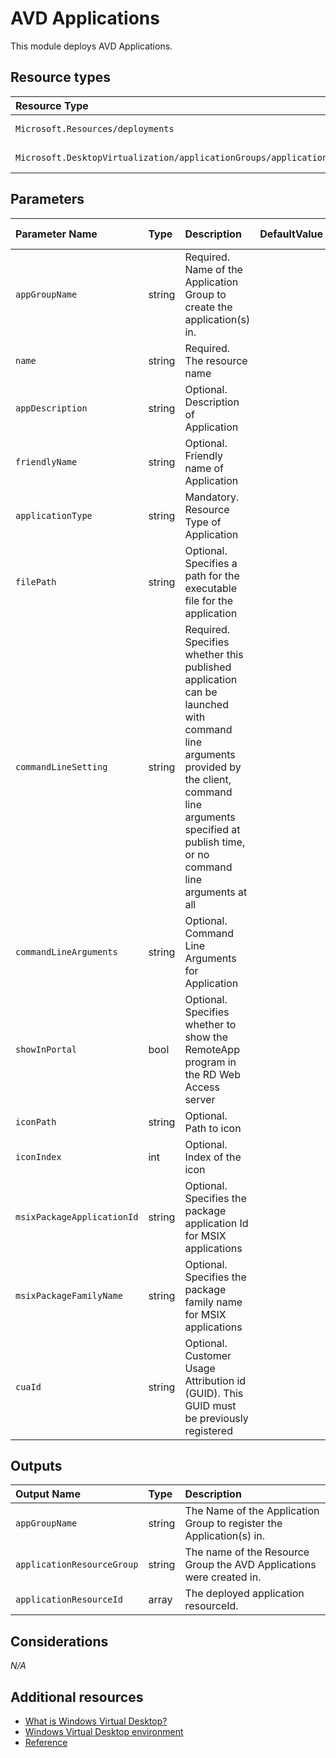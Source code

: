# AVD Applications

This module deploys AVD Applications.



## Resource types

|Resource Type|ApiVersion|
|:--|:--|
|`Microsoft.Resources/deployments`|2018-02-01|
|`Microsoft.DesktopVirtualization/applicationGroups/applications`|2021-07-12|


## Parameters

| Parameter Name | Type | Description | DefaultValue | Possible values |
| :-- | :-- | :-- | :-- | :-- |
| `appGroupName` | string | Required. Name of the Application Group to create the application(s) in. |  |  |
| `name` | string | Required. The resource name |  |  |
| `appDescription` | string | Optional. Description of Application |  |  |
| `friendlyName` | string | Optional. Friendly name of Application |  |  |
| `applicationType` | string | Mandatory. Resource Type of Application | | InBuilt, MsixApplication |
| `filePath` | string | Optional. Specifies a path for the executable file for the application |  |  |
| `commandLineSetting` | string | Required. Specifies whether this published application can be launched with command line arguments provided by the client, command line arguments specified at publish time, or no command line arguments at all |  |  Allow, DoNotAllow, Require |
| `commandLineArguments` | string | Optional. Command Line Arguments for Application |  |  |
| `showInPortal` | bool | Optional. Specifies whether to show the RemoteApp program in the RD Web Access server |  |  |
| `iconPath` | string | Optional. Path to icon |  |  |
| `iconIndex` | int | Optional. Index of the icon |  |  |
| `msixPackageApplicationId` | string | Optional. Specifies the package application Id for MSIX applications |  |  |
| `msixPackageFamilyName` | string | Optional. Specifies the package family name for MSIX applications |  |  |
| `cuaId` | string | Optional. Customer Usage Attribution id (GUID). This GUID must be previously registered |  |  |

## Outputs

| Output Name | Type | Description |
| :-- | :-- | :-- |
| `appGroupName` | string | The Name of the Application Group to register the Application(s) in. |
| `applicationResourceGroup` | string | The name of the Resource Group the AVD Applications were created in. |
| `applicationResourceId` | array | The deployed application resourceId. |


## Considerations

*N/A*

## Additional resources

- [What is Windows Virtual Desktop?](https://docs.microsoft.com/en-us/azure/virtual-desktop/overview)
- [Windows Virtual Desktop environment](https://docs.microsoft.com/en-us/azure/virtual-desktop/environment-setup)
- [Reference](https://docs.microsoft.com/en-us/azure/templates/microsoft.desktopvirtualization/2021-07-12/applicationgroups/applications)
